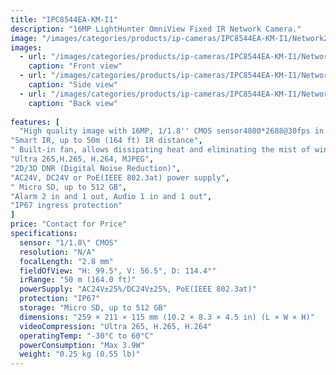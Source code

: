 ```yaml
---
title: "IPC8544EA-KM-I1"
description: "16MP LightHunter OmniView Fixed IR Network Camera."
image: "/images/categories/products/ip-cameras/IPC8544EA-KM-I1/Network2 (3).png"
images:
  - url: "/images/categories/products/ip-cameras/IPC8544EA-KM-I1/Network2 (1).png"
    caption: "Front view"
  - url: "/images/categories/products/ip-cameras/IPC8544EA-KM-I1/Network2 (2).png"
    caption: "Side view"
  - url: "/images/categories/products/ip-cameras/IPC8544EA-KM-I1/Network2 (3).png"
    caption: "Back view"
    
features: [
  "High quality image with 16MP, 1/1.8'' CMOS sensor4800*2688@30fps in the main stream offers 180° panoramic view, and 16:9 ratio can better fit the screen",
"Smart IR, up to 50m (164 ft) IR distance",
" Built-in fan, allows dissipating heat and eliminating the mist of window",
"Ultra 265,H.265, H.264, MJPEG",
"2D/3D DNR (Digital Noise Reduction)",
"AC24V, DC24V or PoE(IEEE 802.3at) power supply",
" Micro SD, up to 512 GB",
"Alarm 2 in and 1 out, Audio 1 in and 1 out",
"IP67 ingress protection"
]
price: "Contact for Price"
specifications:
  sensor: "1/1.8\" CMOS"
  resolution: "N/A"
  focalLength: "2.8 mm"
  fieldOfView: "H: 99.5°, V: 56.5°, D: 114.4°"
  irRange: "50 m (164.0 ft)"
  powerSupply: "AC24V±25%/DC24V±25%, PoE(IEEE 802.3at)"
  protection: "IP67"
  storage: "Micro SD, up to 512 GB"
  dimensions: "259 × 211 × 115 mm (10.2 × 8.3 × 4.5 in) (L × W × H)"
  videoCompression: "Ultra 265, H.265, H.264"
  operatingTemp: "-30°C to 60°C"
  powerConsumption: "Max 3.9W"
  weight: "0.25 kg (0.55 lb)"
---
```

